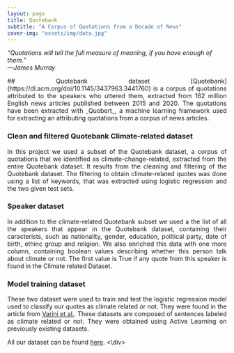 ```yaml
---
layout: page
title: Quotebank
subtitle: "A Corpus of Quotations from a Decade of News"
cover-img: "assets/img/data.jpg"
---
```


_“Quotations will tell the full measure of meaning, if you have enough of them.”_  
_—James Murray_

<div style="text-align: justify">
  ## Quotebank dataset 
  [Quotebank](https://dl.acm.org/doi/10.1145/3437963.3441760) is a corpus of quotations attributed to the speakers who uttered them, extracted from 162 million English news articles published between 2015 and 2020. The quotations have been extracted with _Quobert_, a machine learning framework used for extracting an attributing quotations from a corpus of news articles.
  
  ### Clean and filtered Quotebank Climate-related dataset
  In this project we used a subset of the Quotebank dataset, a corpus of quotations that we identified as climate-change-related, extracted from the entire Quotebank dataset. It results from the cleaning and filtering of the Quotebank dataset. The filtering to obtain climate-related quotes was done using a list of keywords, that was extracted using logistic regression and the two given test sets.
  
  ### Speaker dataset
  In addition to the climate-related Quotebank subset we used a  the list of all the speakers that appear in the Quotebank dataset, containing their caracterists, such as nationality, gender, education, political party, date of birth, ethinc group and religion. We also enriched this data with one more column, containing boolean values describing whether this person talk about climate or not. The first value is True if any quote from this speaker is found in the Climate related Dataset.
  
  ### Model training dataset
  These two dataset were used to train and test the logistic regression model used to classify our quotes as climate related or not. They were found in the article from [Varini et al.](https://arxiv.org/abs/2012.00483). These datasets are composed of sentences labeled as climate related or not. They were obtained using Active Learning on previously existing datasets. 
  
  
  
  All our dataset can be found [here](https://drive.google.com/drive/folders/1kafZtuinbhqQUU2syhdQeBHnJ9_C5E6E?usp=sharing).
  <\div>
